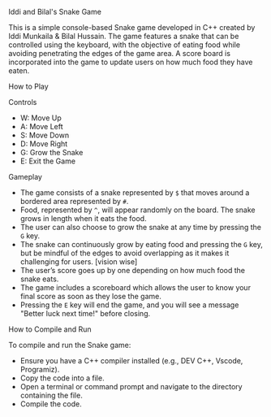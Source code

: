 Iddi and Bilal's Snake Game

This is a simple console-based Snake game developed in C++ created by Iddi Munkaila & Bilal Hussain. The game features a snake that can be controlled using the keyboard, with the objective of eating food while avoiding penetrating the edges of the game area. A score board is incorporated into the game to update users on how much food they have eaten.

How to Play

Controls
- W: Move Up
- A: Move Left
- S: Move Down
- D: Move Right
- G: Grow the Snake
- E: Exit the Game

Gameplay
- The game consists of a snake represented by `$` that moves around a bordered area represented by `#`.
- Food, represented by `^`, will appear randomly on the board. The snake grows in length when it eats the food.
- The user can also choose to grow the snake at any time by pressing the `G` key.
- The snake can continuously grow by eating food and pressing the `G` key, but be mindful of the edges to avoid overlapping as it makes it challenging for users. [vision wise]
- The user’s  score goes up by one depending on how much food the snake eats.
- The game includes a scoreboard which allows the user to know your final score as soon as they lose the game.
- Pressing the `E` key will end the game, and you will see a message "Better luck next time!" before closing.

How to Compile and Run

To compile and run the Snake game:

- Ensure you have a C++ compiler installed (e.g., DEV C++,  Vscode, Programiz).
- Copy the code into a file.
- Open a terminal or command prompt and navigate to the directory containing the file.
- Compile the code.
